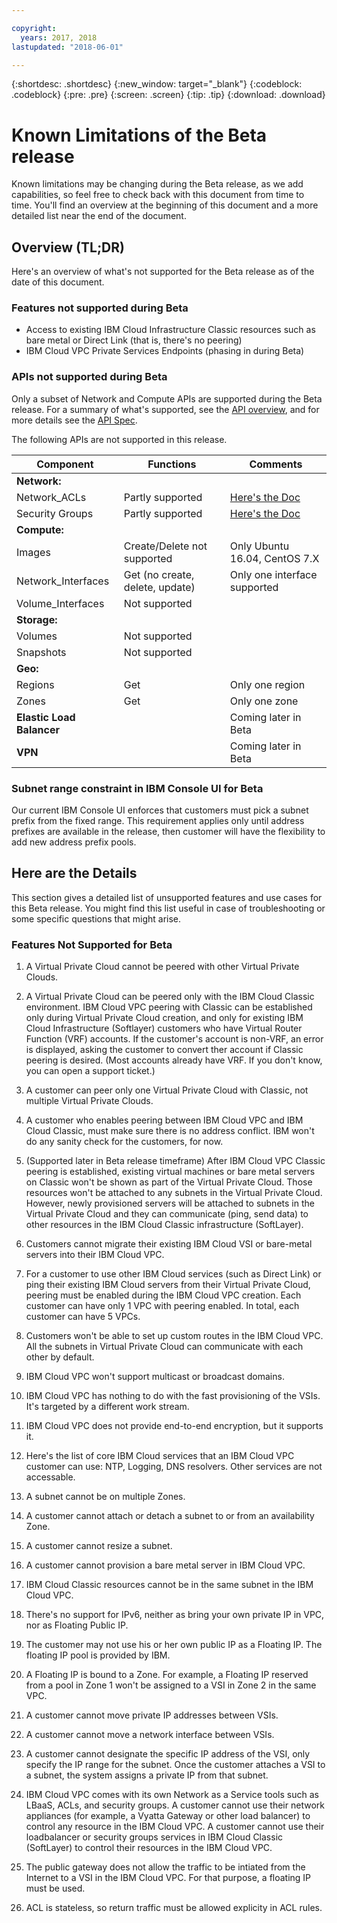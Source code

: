 ```yaml
---

copyright:
  years: 2017, 2018
lastupdated: "2018-06-01"

---
```


{:shortdesc: .shortdesc}
{:new_window: target="_blank"}
{:codeblock: .codeblock}
{:pre: .pre}
{:screen: .screen}
{:tip: .tip}
{:download: .download}

# Known Limitations of the Beta release

Known limitations may be changing during the Beta release, as we add capabilities, so feel free to check back with this document from time to time. You'll find an overview at the beginning of this document and a more detailed list near the end of the document.

## Overview (TL;DR)

Here's an overview of what's not supported for the Beta release as of the date of this document.

### Features not supported during Beta

* Access to existing IBM Cloud Infrastructure Classic resources such as bare metal or Direct Link (that is, there's no peering)
* IBM Cloud VPC Private Services Endpoints (phasing in during Beta)

### APIs not supported during Beta

Only a subset of Network and Compute APIs are supported during the Beta release. For a summary of what's supported, see the [API overview](api-summary.html), and for more details see the [API Spec](apis.html).

The following APIs are not supported in this release.

| Component | Functions | Comments |
|------|------|--------|
| **Network:**  |   |   |
| Network_ACLs | Partly supported | [Here's the Doc](using-acls.html) |
| Security Groups | Partly supported |  [Here's the Doc](security-groups.html) |
| **Compute:** |   |   |
| Images | Create/Delete not supported | Only Ubuntu 16.04, CentOS 7.X |
| Network_Interfaces | Get (no create, delete, update) | Only one interface supported |
| Volume_Interfaces | Not supported |   |
| **Storage:** |   |   |
| Volumes | Not supported |   |
| Snapshots | Not supported |  |
| **Geo:** |   |   |
| Regions | Get | Only one region |
| Zones | Get | Only one zone |
| **Elastic Load Balancer** |   |  Coming later in Beta |
| **VPN** |   |  Coming later in Beta |

### Subnet range constraint in IBM Console UI for Beta

Our current IBM Console UI enforces that customers must pick a subnet prefix from the fixed range. This requirement applies only until address prefixes are available in the release, then customer will have the flexibility to add new address prefix pools.

## Here are the Details

This section gives a detailed list of unsupported features and use cases for this Beta release. You might find this list useful in case of troubleshooting or some specific questions that might arise.

### Features Not Supported for Beta

1. A Virtual Private Cloud cannot be peered with other Virtual Private Clouds.

2. A Virtual Private Cloud can be peered only with the IBM Cloud Classic environment. IBM Cloud VPC peering with Classic can be established only during Virtual Private Cloud creation, and only for existing IBM Cloud Infrastructure (Softlayer) customers who have Virtual Router Function (VRF) accounts. If the customer's account is non-VRF, an error is displayed, asking the customer to convert ther account if Classic peering is desired. (Most accounts already have VRF. If you don't know, you can open a support ticket.)

3. A customer can peer only one Virtual Private Cloud with Classic, not multiple Virtual Private Clouds.

4. A customer who enables peering between IBM Cloud VPC and IBM Cloud Classic, must make sure there is no address conflict. IBM won't do any sanity check for the customers, for now.

5. (Supported later in Beta release timeframe) After IBM Cloud VPC Classic peering is established, existing virtual machines or bare metal servers on Classic won't be shown as part of the Virtual Private Cloud. Those resources won't be attached to any subnets in the Virtual Private Cloud. However, newly provisioned servers will be attached to subnets in the Virtual Private Cloud and they can communicate (ping, send data) to other resources in the IBM Cloud Classic infrastructure (SoftLayer).

6. Customers cannot migrate their existing IBM Cloud VSI or bare-metal servers into their IBM Cloud VPC.

7. For a customer to use other IBM Cloud services (such as Direct Link) or ping their existing IBM Cloud servers from their Virtual Private Cloud, peering must be enabled during the IBM Cloud VPC creation. Each customer can have only 1 VPC with peering enabled. In total, each customer can have 5 VPCs.

8. Customers won't be able to set up custom routes in the IBM Cloud VPC. All the subnets in Virtual Private Cloud can communicate with each other by default.

9. IBM Cloud VPC won't support multicast or broadcast domains.

10. IBM Cloud VPC has nothing to do with the fast provisioning of the VSIs. It's targeted by a different work stream.

11. IBM Cloud VPC does not provide end-to-end encryption, but it supports it.

12. Here's the list of core IBM Cloud services that an IBM Cloud VPC customer can use: NTP, Logging, DNS resolvers. Other services are not accessable.

13. A subnet cannot be on multiple Zones.

14. A customer cannot attach or detach a subnet to or from an availability Zone.

15. A customer cannot resize a subnet.

16. A customer cannot provision a bare metal server in IBM Cloud VPC.

17. IBM Cloud Classic resources cannot be in the same subnet in the IBM Cloud VPC. 

18. There's no support for IPv6, neither as bring your own private IP in VPC, nor as Floating Public IP.

19. The customer may not use his or her own public IP as a Floating IP. The floating IP pool is provided by IBM.

20. A Floating IP is bound to a Zone. For example, a Floating IP reserved from a pool in Zone 1 won't be assigned to a VSI in Zone 2 in the same VPC.

21. A customer cannot move private IP addresses between VSIs.

22. A customer cannot move a network interface between VSIs.

23. A customer cannot designate the specific IP address of the VSI, only specify the IP range for the subnet. Once the customer attaches a VSI to a subnet, the system assigns a private IP from that subnet.

24. IBM Cloud VPC comes with its own Network as a Service tools such as LBaaS, ACLs, and security groups. A customer cannot use their network appliances (for example, a Vyatta Gateway or other load balancer) to control any resource in the IBM Cloud VPC. A customer cannot use their loadbalancer or security groups services in IBM Cloud Classic (SoftLayer) to control their resources in the IBM Cloud VPC.

25. The public gateway does not allow the traffic to be intiated from the Internet to a VSI in the IBM Cloud VPC. For that purpose, a floating IP must be used.

26. ACL is stateless, so return traffic must be allowed explicity in ACL rules.

